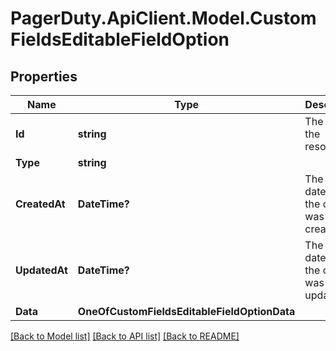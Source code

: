 # PagerDuty.ApiClient.Model.CustomFieldsEditableFieldOption
## Properties

Name | Type | Description | Notes
------------ | ------------- | ------------- | -------------
**Id** | **string** | The ID of the resource. | 
**Type** | **string** |  | 
**CreatedAt** | **DateTime?** | The date/time the object was created at. | 
**UpdatedAt** | **DateTime?** | The date/time the object was last updated. | 
**Data** | **OneOfCustomFieldsEditableFieldOptionData** |  | [optional] 

[[Back to Model list]](../README.md#documentation-for-models) [[Back to API list]](../README.md#documentation-for-api-endpoints) [[Back to README]](../README.md)

